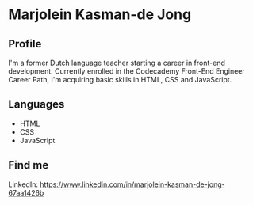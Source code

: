 # Marjolein Kasman-de Jong

## Profile

I'm a former Dutch language teacher starting a career in front-end development. Currently enrolled in the Codecademy Front-End Engineer Career Path, I'm acquiring basic skills in HTML, CSS and JavaScript.

## Languages

* HTML
* CSS
* JavaScript

## Find me

LinkedIn: https://www.linkedin.com/in/marjolein-kasman-de-jong-67aa1426b

